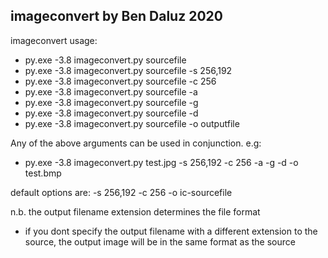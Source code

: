 imageconvert by Ben Daluz 2020
------------------------------
imageconvert usage:

- py.exe -3.8 imageconvert.py sourcefile
- py.exe -3.8 imageconvert.py sourcefile -s 256,192
- py.exe -3.8 imageconvert.py sourcefile -c 256
- py.exe -3.8 imageconvert.py sourcefile -a
- py.exe -3.8 imageconvert.py sourcefile -g
- py.exe -3.8 imageconvert.py sourcefile -d
- py.exe -3.8 imageconvert.py sourcefile -o outputfile

Any of the above arguments can be used in conjunction. e.g:

- py.exe -3.8 imageconvert.py test.jpg -s 256,192 -c 256 -a -g -d -o test.bmp

default options are: -s 256,192 -c 256 -o ic-sourcefile
     
n.b. the output filename extension determines the file format
- if you dont specify the output filename with a different extension to the
  source, the output image will be in the same format as the source
